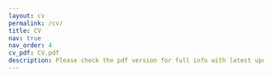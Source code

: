 ```yaml
---
layout: cv
permalink: /cv/
title: CV
nav: true
nav_order: 4
cv_pdf: CV.pdf
description: Please check the pdf version for full info with latest updates.
---
```

